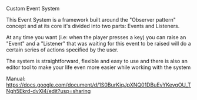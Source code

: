 Custom Event System

This Event System is a framework built around the "Observer pattern" concept and at its core it's divided into two parts: Events and Listeners.

At any time you want (i.e: when the player presses a key) you can raise an "Event" and a "Listener" that was waiting for this event to be raised will do a certain series of actions specified by the user.

The system is straightforward, flexible and easy to use and there is also an editor tool to make your life even more easier while working with the system

Manual:
https://docs.google.com/document/d/1S0BurKiqJpXNQ01DBuEvYKevgOU_TNgh5Ekrd-dvXl4/edit?usp=sharing
